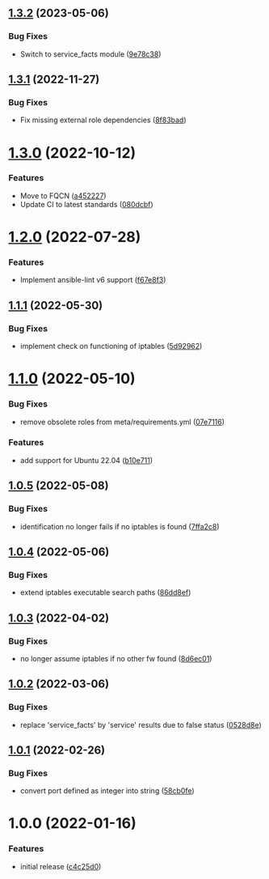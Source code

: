 ## [1.3.2](https://github.com/de-it-krachten/ansible-role-firewall/compare/v1.3.1...v1.3.2) (2023-05-06)


### Bug Fixes

* Switch to service_facts module ([9e78c38](https://github.com/de-it-krachten/ansible-role-firewall/commit/9e78c3809115def50026c787f11fc3ece059507e))

## [1.3.1](https://github.com/de-it-krachten/ansible-role-firewall/compare/v1.3.0...v1.3.1) (2022-11-27)


### Bug Fixes

* Fix missing external role dependencies ([8f83bad](https://github.com/de-it-krachten/ansible-role-firewall/commit/8f83bad01e5abe7892e20079ddfc5729fe3b2550))

# [1.3.0](https://github.com/de-it-krachten/ansible-role-firewall/compare/v1.2.0...v1.3.0) (2022-10-12)


### Features

* Move to FQCN ([a452227](https://github.com/de-it-krachten/ansible-role-firewall/commit/a452227a84ce6a6b068b2996125d1bf62118eab2))
* Update CI to latest standards ([080dcbf](https://github.com/de-it-krachten/ansible-role-firewall/commit/080dcbf68b6af2f5fa7e39aadb49a5719acb3d42))

# [1.2.0](https://github.com/de-it-krachten/ansible-role-firewall/compare/v1.1.1...v1.2.0) (2022-07-28)


### Features

* Implement ansible-lint v6 support ([f67e8f3](https://github.com/de-it-krachten/ansible-role-firewall/commit/f67e8f314960e6972b36292c36be76ae8be4eed7))

## [1.1.1](https://github.com/de-it-krachten/ansible-role-firewall/compare/v1.1.0...v1.1.1) (2022-05-30)


### Bug Fixes

* implement check on functioning of iptables ([5d92962](https://github.com/de-it-krachten/ansible-role-firewall/commit/5d9296237fbe0d74339ea236a21902bfa0b83751))

# [1.1.0](https://github.com/de-it-krachten/ansible-role-firewall/compare/v1.0.5...v1.1.0) (2022-05-10)


### Bug Fixes

* remove obsolete roles from meta/requirements.yml ([07e7116](https://github.com/de-it-krachten/ansible-role-firewall/commit/07e7116b3b52436d488c80086642e892a6d17297))


### Features

* add support for Ubuntu 22.04 ([b10e711](https://github.com/de-it-krachten/ansible-role-firewall/commit/b10e7113f13b764137c672c66f06a0085c2f4e36))

## [1.0.5](https://github.com/de-it-krachten/ansible-role-firewall/compare/v1.0.4...v1.0.5) (2022-05-08)


### Bug Fixes

* identification no longer fails if no iptables is found ([7ffa2c8](https://github.com/de-it-krachten/ansible-role-firewall/commit/7ffa2c855a18dd7f5580e00d32d17eb7da4fcdfb))

## [1.0.4](https://github.com/de-it-krachten/ansible-role-firewall/compare/v1.0.3...v1.0.4) (2022-05-06)


### Bug Fixes

* extend iptables executable search paths ([86dd8ef](https://github.com/de-it-krachten/ansible-role-firewall/commit/86dd8ef83c0ce8219dc4ba473aea25e2a1dc98b1))

## [1.0.3](https://github.com/de-it-krachten/ansible-role-firewall/compare/v1.0.2...v1.0.3) (2022-04-02)


### Bug Fixes

* no longer assume iptables if no other fw found ([8d6ec01](https://github.com/de-it-krachten/ansible-role-firewall/commit/8d6ec019433a8352b2a536c9e4d5895e10484547))

## [1.0.2](https://github.com/de-it-krachten/ansible-role-firewall/compare/v1.0.1...v1.0.2) (2022-03-06)


### Bug Fixes

* replace 'service_facts' by 'service' results due to false status ([0528d8e](https://github.com/de-it-krachten/ansible-role-firewall/commit/0528d8ecbf4956e7b5a815aa5c65cd0c690bfba1))

## [1.0.1](https://github.com/de-it-krachten/ansible-role-firewall/compare/v1.0.0...v1.0.1) (2022-02-26)


### Bug Fixes

* convert port defined as integer into string ([58cb0fe](https://github.com/de-it-krachten/ansible-role-firewall/commit/58cb0fe497f1b491a5ecc00a902fa6aec5b64f32))

# 1.0.0 (2022-01-16)


### Features

* initial release ([c4c25d0](https://github.com/de-it-krachten/ansible-role-firewall/commit/c4c25d0ee57c21f38853fdacb9261c4f53189793))
